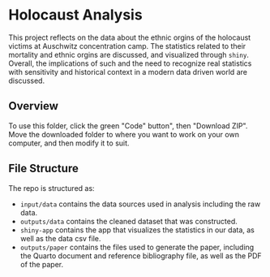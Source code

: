# Holocaust Analysis 
This project reflects on the data about the ethnic orgins of the holocaust victims at Auschwitz concentration camp. The statistics 
related to their mortality and ethnic orgins are discussed, and visualized through `shiny`. Overall, the implications of such and the need to recognize real statistics with sensitivity and historical context in a modern data driven world are discussed.

## Overview
To use this folder, click the green "Code" button", then "Download ZIP". Move the downloaded folder to where you want to work on your own computer, and then modify it to suit.

## File Structure

The repo is structured as:

-   `input/data` contains the data sources used in analysis including the raw data.
-   `outputs/data` contains the cleaned dataset that was constructed.
-   `shiny-app` contains the app that visualizes the statistics in our data, as well as the data csv file. 
-   `outputs/paper` contains the files used to generate the paper, including the Quarto document and reference bibliography file, as well as the PDF of the paper. 
